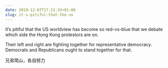 ```yaml
---
date: 2019-12-07T17:23:33+01:00
slug: it-s-pitiful-that-the-us
---
```

It’s pitiful that the US worldview has become so red-vs-blue that we debate which side the Hong Kong protestors are on.

Their left and right are fighting together for representative democracy. Democrats and Republicans ought to stand together for that.

兄弟爬山，各自努力

